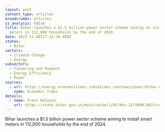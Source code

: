 ```yaml
---
layout: post
content_type: articles
breadcrumbs: articles
is_analysis: false
title: Bihar launches a $1.5 billion power sector scheme aiming to install smart
  meters in 112,000 households by the end of 2024
date: 2023-11-08T17:32:34.488Z
states:
  - Bihar
sectors:
  - Climate Change
  - Energy
subsectors:
  - Financing and Payment
  - Energy Efficiency
  - Power
sources:
  - url: https://energy.economictimes.indiatimes.com/news/power/bihar-cm-nitish-kumar-launches-power-sector-projects-worth-rs-13934-crore/104906284
    name: Economic Times
details:
  - name: Press Release
    url: https://state.bihar.gov.in/main/cache/1/05-Nov-23/SHOW_DOCS/cm%20-%20570.pdf
---
```

Bihar launches a $1.5 billion power sector scheme aiming to install smart meters in 112,000 households by the end of 2024.
